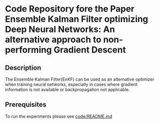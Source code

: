 # Code Repository fore the Paper Ensemble Kalman Filter optimizing Deep Neural Networks: An alternative approach to non-performing Gradient Descent

## Description 
The Ensemble Kalman Filter(EnKF) can be used as an alternative optimizer when training neural networks, especially in cases where gradient information is not available or backpropagation not applicable.

## Prerequisites
To run the experiments please see [code/README.md](code/README.md)

